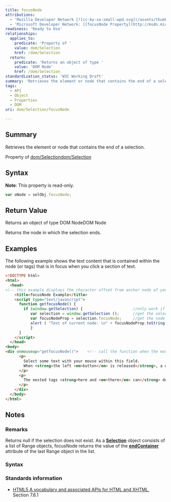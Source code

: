 ```yaml
---
title: focusNode
attributions:
  - 'Mozilla Developer Network [![cc-by-sa-small-wpd.svg](/assets/thumb/8/8c/cc-by-sa-small-wpd.svg/120px-cc-by-sa-small-wpd.svg.png)](http://creativecommons.org/licenses/by-sa/3.0/us/): [[Selection.focusNode](https://developer.mozilla.org/en-US/docs/Web/API/Selection.focusNode) Article]'
  - 'Microsoft Developer Network: [[focusNode Property](http://msdn.microsoft.com/en-us/library/ie/ff974690(v=vs.85).aspx) Article]'
readiness: 'Ready to Use'
relationships:
  applies_to:
    predicate: 'Property of '
    value: dom/Selection
    href: /dom/Selection
  return:
    predicate: 'Returns an object of type '
    value: 'DOM Node'
    href: /dom/Selection
standardization_status: 'W3C Working Draft'
summary: 'Retrieves the element or node that contains the end of a selection.'
tags:
  - API
  - Object
  - Properties
  - DOM
uri: dom/Selection/focusNode

---
```

## Summary

Retrieves the element or node that contains the end of a selection.

Property of [dom/Selection](/dom/Selection)[dom/Selection](/dom/Selection)

## Syntax

**Note**: This property is read-only.

``` js
var oNode = selObj.focusNode;
```

## Return Value

Returns an object of type DOM NodeDOM Node

Returns the node in which the selection ends.

## Examples

The following example shows the text content that is contained within the node (or tags) that is in focus when you click a section of text.

``` html
<!DOCTYPE html>
<html>
  <head>
<!-- this example displays the character offset from anchor node of your selection-->
    <title>focusNode Example</title>
    <script type="text/javascript">
      function getfocusNode() {
        if (window.getSelection) {                      //only work if supported
           var selection = window.getSelection ();      //get the selection object
           var focusNodeProp = selection.focusNode;     //get the node containing the end of selection
           alert ( "Text of current node: \n" + focusNodeProp.toString() + "\nTag name: <" + focusNodeProp.parentNode.tagName +">");
           }
      }
    </script>
  </head>
<body>
<div onmouseup="getfocusNode()">    <!-- call the function when the mouse button is released -->
      <p>
        Select some text with your mouse within this field.
        When <strong>the left <em>button</em> is released</strong>, a dialog box appears with the focusNode.
      </p>
      <p>
        The nested tags <strong>here and <em>there</em> can</strong> demonstrate different focusNodes as well.
      </p>
    </div>
  </body>
</html>
```

## Notes

### Remarks

Returns null if the selection does not exist. As a [**Selection**](/dom/Selection) object consists of a list of Range objects, focusNode returns the value of the [**endContainer**](/dom/Range/endContainer) attribute of the last Range object in the list.

### Syntax

### Standards information

-   [HTML5 A vocabulary and associated APIs for HTML and XHTML](http://go.microsoft.com/fwlink/p/?linkid=221374), Section 7.6.1
